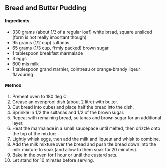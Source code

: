 ## Bread and Butter Pudding

#### Ingredients

* 330 grams (about 1/2 of a regular loaf) white bread, square unsliced (form is not really important though)
* 95 grams (1/2 cup) sultanas
* 65 grams (1/3 cup, firmly packed) brown sugar
* 1 tablespoon breakfast marmalade
* 3 eggs
* 600 mls milk
* 1 tablespoon grand marnier, cointreau or orange-brandy liqeur flavouring

#### Method

1. Preheat oven to 180 deg C.
1. Grease an ovenproof dish (about 2 litre) with butter.
1. Cut bread into cubes and place half the bread into the dish.
1. Sprinkle in 1/2 the sultanas and 1/2 of the brown sugar.
1. Repeat with remaining bread, sultanas and brown sugar for an additional layer.
1. Heat the marmalade in a small saucepace until melted, then drizzle onto the top of the mixture.
1. Lightly whisk eggs, then add the milk and liqueur and whisk to combine.
1. Add the milk mixture over the bread and push the bread down into the milk mixture to soak (and allow to them soak for 20 minutes).
1. Bake in the oven for 1 hour or until the custard sets.
1. Let stand for 10 minutes before serving.
